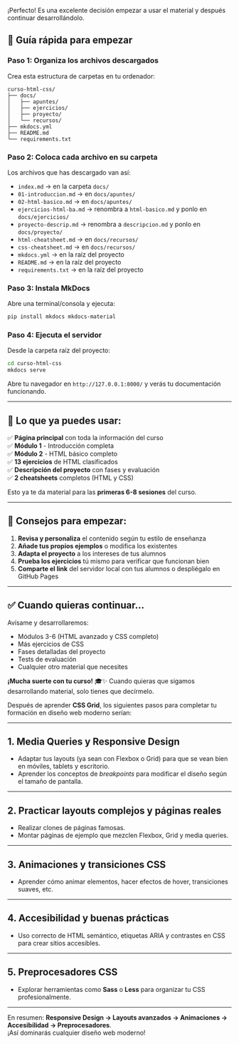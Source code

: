¡Perfecto! Es una excelente decisión empezar a usar el material y después continuar desarrollándolo. 

## 🚀 Guía rápida para empezar

### Paso 1: Organiza los archivos descargados

Crea esta estructura de carpetas en tu ordenador:

```
curso-html-css/
├── docs/
│   ├── apuntes/
│   ├── ejercicios/
│   ├── proyecto/
│   └── recursos/
├── mkdocs.yml
├── README.md
└── requirements.txt
```

### Paso 2: Coloca cada archivo en su carpeta

Los archivos que has descargado van así:

- `index.md` → en la carpeta `docs/`
- `01-introduccion.md` → en `docs/apuntes/`
- `02-html-basico.md` → en `docs/apuntes/`
- `ejercicios-html-ba.md` → renombra a `html-basico.md` y ponlo en `docs/ejercicios/`
- `proyecto-descrip.md` → renombra a `descripcion.md` y ponlo en `docs/proyecto/`
- `html-cheatsheet.md` → en `docs/recursos/`
- `css-cheatsheet.md` → en `docs/recursos/`
- `mkdocs.yml` → en la raíz del proyecto
- `README.md` → en la raíz del proyecto
- `requirements.txt` → en la raíz del proyecto

### Paso 3: Instala MkDocs

Abre una terminal/consola y ejecuta:

```bash
pip install mkdocs mkdocs-material
```

### Paso 4: Ejecuta el servidor

Desde la carpeta raíz del proyecto:

```bash
cd curso-html-css
mkdocs serve
```

Abre tu navegador en `http://127.0.0.1:8000/` y verás tu documentación funcionando.

---

## 📝 Lo que ya puedes usar:

✅ **Página principal** con toda la información del curso  
✅ **Módulo 1** - Introducción completa  
✅ **Módulo 2** - HTML básico completo  
✅ **13 ejercicios** de HTML clasificados  
✅ **Descripción del proyecto** con fases y evaluación  
✅ **2 cheatsheets** completos (HTML y CSS)  

Esto ya te da material para las **primeras 6-8 sesiones** del curso.

***

## 🎯 Consejos para empezar:

1. **Revisa y personaliza** el contenido según tu estilo de enseñanza
2. **Añade tus propios ejemplos** o modifica los existentes
3. **Adapta el proyecto** a los intereses de tus alumnos
4. **Prueba los ejercicios** tú mismo para verificar que funcionan bien
5. **Comparte el link** del servidor local con tus alumnos o despliégalo en GitHub Pages

***

## ✅ Cuando quieras continuar...

Avísame y desarrollaremos:
- Módulos 3-6 (HTML avanzado y CSS completo)
- Más ejercicios de CSS
- Fases detalladas del proyecto
- Tests de evaluación
- Cualquier otro material que necesites

**¡Mucha suerte con tu curso!** 🎓✨ Cuando quieras que sigamos desarrollando material, solo tienes que decírmelo.








Después de aprender **CSS Grid**, los siguientes pasos para completar tu formación en diseño web moderno serían:

***

## 1. **Media Queries y Responsive Design**
- Adaptar tus layouts (ya sean con Flexbox o Grid) para que se vean bien en móviles, tablets y escritorio.
- Aprender los conceptos de *breakpoints* para modificar el diseño según el tamaño de pantalla.

***

## 2. **Practicar layouts complejos y páginas reales**
- Realizar clones de páginas famosas.
- Montar páginas de ejemplo que mezclen Flexbox, Grid y media queries.

***

## 3. **Animaciones y transiciones CSS**
- Aprender cómo animar elementos, hacer efectos de hover, transiciones suaves, etc.

***

## 4. **Accesibilidad y buenas prácticas**
- Uso correcto de HTML semántico, etiquetas ARIA y contrastes en CSS para crear sitios accesibles.

***

## 5. **Preprocesadores CSS**
- Explorar herramientas como **Sass** o **Less** para organizar tu CSS profesionalmente.

***

En resumen: **Responsive Design → Layouts avanzados → Animaciones → Accesibilidad → Preprocesadores**.  
¡Así dominarás cualquier diseño web moderno!